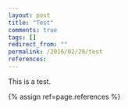 ```yaml
---
layout: post
title: "Test"
comments: true
tags: []
redirect_from: ""
permalink: /2016/02/29/test
references:
---
```


This is a test.

{% assign ref=page.references %}

